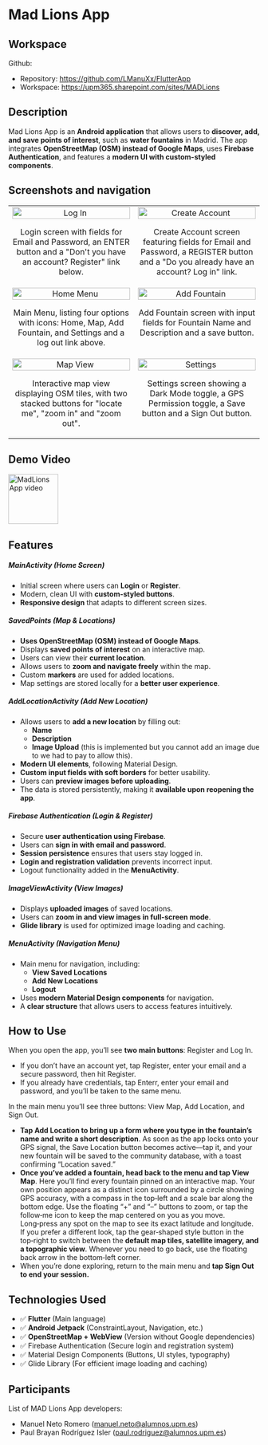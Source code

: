 # Mad Lions App

## Workspace 
Github:  
- Repository: https://github.com/LManuXx/FlutterApp
- Workspace: https://upm365.sharepoint.com/sites/MADLions


## Description
Mad Lions App is an **Android application** that allows users to **discover, add, and save points of interest**, such as **water fountains** in Madrid. The app integrates **OpenStreetMap (OSM) instead of Google Maps**, uses **Firebase Authentication**, and features a **modern UI with custom-styled components**.

## Screenshots and navigation


<table>
  <tr>
    <td style="width:50%; text-align:center; vertical-align: top;">
      <img src="assets/images/LogIn.png" width="100%" alt="Log In"/>
      <p align="center">Login screen with fields for Email and Password, an ENTER button and a "Don't you have an account? Register" link below.</p>
    </td>
    <td style="width:50%; text-align:center; vertical-align: top;">
      <img src="assets/images/CreateAccount.png" width="100%" alt="Create Account"/>
      <p align="center">Create Account screen featuring fields for Email and Password, a REGISTER button and a "Do you already have an account? Log in" link.</p>
    </td>
  </tr>
  <tr>
    <td style="width:50%; text-align:center; vertical-align: top;">
      <img src="assets/images/HomeMenu.png" width="100%" alt="Home Menu"/>
      <p align="center">Main Menu, listing four options with icons: Home, Map, Add Fountain, and Settings and a log out link above.</p>
    </td>
    <td style="width:50%; text-align:center; vertical-align: top;">
      <img src="assets/images/AddFountain.png" width="100%" alt="Add Fountain"/>
      <p align="center">Add Fountain screen with input fields for Fountain Name and Description and a save button.</p>
    </td>
  </tr>
  <tr>
    <td style="width:50%; text-align:center; vertical-align: top;">
      <img src="assets/images/MapView.png" width="100%" alt="Map View"/>
      <p align="center">Interactive map view displaying OSM tiles, with two stacked buttons for "locate me", "zoom in" and "zoom out".</p>
    </td>
    <td style="width:50%; text-align:center; vertical-align: top;">
      <img src="assets/images/Settings.png" width="100%" alt="Settings"/>
      <p align="center">Settings screen showing a Dark Mode toggle, a GPS Permission toggle, a Save button and a Sign Out button.</p>
    </td>
  </tr>
</table>



## Demo Video

<a href="https://youtu.be/tJDF_gwds">
<img src="/assets/images/LogIn.png" alt="MadLions App video" width="100" /> 
</a>

## Features
##### MainActivity (Home Screen)

- Initial screen where users can **Login** or **Register**.
- Modern, clean UI with **custom-styled buttons**.
- **Responsive design** that adapts to different screen sizes.

##### SavedPoints (Map & Locations)
- **Uses OpenStreetMap (OSM) instead of Google Maps**.
- Displays **saved points of interest** on an interactive map.
- Users can view their **current location**.
- Allows users to **zoom and navigate freely** within the map.
- Custom **markers** are used for added locations.
- Map settings are stored locally for a **better user experience**.

##### AddLocationActivity (Add New Location)
- Allows users to **add a new location** by filling out:
  - **Name**
  - **Description**
  - **Image Upload** (this is implemented but you cannot add an image due to we had to pay to allow this).
- **Modern UI elements**, following Material Design.
- **Custom input fields with soft borders** for better usability.
- Users can **preview images before uploading**.
- The data is stored persistently, making it **available upon reopening the app**.

##### Firebase Authentication (Login & Register)
- Secure **user authentication using Firebase**.
- Users can **sign in with email and password**.
- **Session persistence** ensures that users stay logged in.
- **Login and registration validation** prevents incorrect input.
- Logout functionality added in the **MenuActivity**.

##### ImageViewActivity (View Images)
- Displays **uploaded images** of saved locations.
- Users can **zoom in and view images in full-screen mode**.
- **Glide library** is used for optimized image loading and caching.

##### MenuActivity (Navigation Menu)
- Main menu for navigation, including:
  - **View Saved Locations**
  - **Add New Locations**
  - **Logout**
- Uses **modern Material Design components** for navigation.
- A **clear structure** that allows users to access features intuitively.

## How to Use
When you open the app, you’ll see **two main buttons**: Register and Log In.
- If you don’t have an account yet, tap Register, enter your email and a secure password, then hit Register.
- If you already have credentials, tap Enterr, enter your email and password, and you’ll be taken to the same menu.

In the main menu you’ll see three buttons: View Map, Add Location, and Sign Out.
- **Tap Add Location to bring up a form where you type in the fountain’s name and write a short description**. As soon as the app locks onto your GPS signal, the Save Location button becomes active—tap it, and your new fountain will be saved to the community database, with a toast confirming “Location saved.”
- **Once you’ve added a fountain, head back to the menu and tap View Map**. Here you’ll find every fountain pinned on an interactive map. Your own position appears as a distinct icon surrounded by a circle showing GPS accuracy, with a compass in the top‑left and a scale bar along the bottom edge. Use the floating “+” and “–” buttons to zoom, or tap the follow‑me icon to keep the map centered on you as you move. Long‑press any spot on the map to see its exact latitude and longitude.
If you prefer a different look, tap the gear‑shaped style button in the top‑right to switch between the **default map tiles, satellite imagery, and a topographic view**. Whenever you need to go back, use the floating back arrow in the bottom‑left corner.
- When you’re done exploring, return to the main menu and **tap Sign Out to end your session.**

## Technologies Used
- ✅ **Flutter** (Main language)
- ✅ **Android Jetpack** (ConstraintLayout, Navigation, etc.)
- ✅ **OpenStreetMap + WebView** (Version without Google dependencies)
- ✅ Firebase Authentication (Secure login and registration system)
- ✅ Material Design Components (Buttons, UI styles, typography)
- ✅ Glide Library (For efficient image loading and caching)

## Participants
List of MAD Lions App developers:
- Manuel Neto Romero (manuel.neto@alumnos.upm.es)
- Paul Brayan Rodríguez Isler (paul.rodriguez@alumnos.upm.es)


